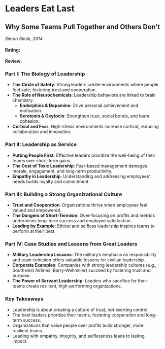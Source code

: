 # Leaders Eat Last
## Why Some Teams Pull Together and Others Don’t
_Simon Sinek, 2014_

#### Rating:
#### Review:

### Part I: The Biology of Leadership
- **The Circle of Safety**: Strong leaders create environments where people feel safe, fostering trust and cooperation.
- **The Role of Neurochemicals**: Leadership behaviors are linked to brain chemistry:
  - **Endorphins & Dopamine**: Drive personal achievement and motivation.
  - **Serotonin & Oxytocin**: Strengthen trust, social bonds, and team cohesion.
- **Cortisol and Fear**: High-stress environments increase cortisol, reducing collaboration and innovation.

### Part II: Leadership as Service
- **Putting People First**: Effective leaders prioritize the well-being of their teams over short-term gains.
- **The Cost of Toxic Leadership**: Fear-based management damages morale, engagement, and long-term productivity.
- **Empathy in Leadership**: Understanding and addressing employees’ needs builds loyalty and commitment.

### Part III: Building a Strong Organizational Culture
- **Trust and Cooperation**: Organizations thrive when employees feel valued and empowered.
- **The Dangers of Short-Termism**: Over-focusing on profits and metrics undermines long-term success and employee satisfaction.
- **Leading by Example**: Ethical and selfless leadership inspires teams to perform at their best.

### Part IV: Case Studies and Lessons from Great Leaders
- **Military Leadership Lessons**: The military’s emphasis on responsibility and team cohesion offers valuable lessons for civilian leadership.
- **Corporate Examples**: Companies with strong leadership cultures (e.g., Southwest Airlines, Barry-Wehmiller) succeed by fostering trust and purpose.
- **The Power of Servant Leadership**: Leaders who sacrifice for their teams create resilient, high-performing organizations.

### Key Takeaways
- Leadership is about creating a culture of trust, not exerting control.
- The best leaders prioritize their teams, fostering cooperation and long-term success.
- Organizations that value people over profits build stronger, more resilient teams.
- Leading with empathy, integrity, and selflessness leads to lasting impact.

